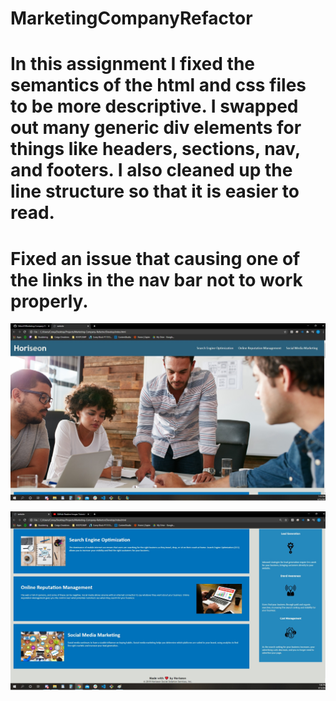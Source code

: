 # MarketingCompanyRefactor

# In this assignment I fixed the semantics of the html and css files to be more descriptive. I swapped out many generic div elements for things like headers, sections, nav, and footers. I also cleaned up the line structure so that it is easier to read. 

# Fixed an issue that causing one of the links in the nav bar not to work properly.

![](/assets/images/SEO-refactor-ss.jpg)


![](/assets/images/SEO-refactor-ss2.jpg)
